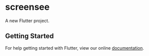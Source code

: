 # screensee

A new Flutter project.

## Getting Started

For help getting started with Flutter, view our online
[documentation](https://flutter.io/).
